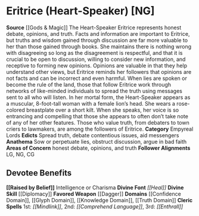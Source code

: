 ﻿---
ability:
- Intelligence
- Charisma
ability_boost:
- Intelligence
- Charisma
alignment: NG
deity:
- '[[DATABASE/deity/Eritrice|Eritrice]]'
deity_category: Empyreal Lords
divine_font: Heal
domain:
- '[[DATABASE/domain/Confidence Domain|Confidence]]'
- '[[DATABASE/domain/Glyph Domain|Glyph]]'
- '[[DATABASE/domain/Knowledge Domain|Knowledge]]'
- '[[DATABASE/domain/Truth Domain|Truth]]'
favored_weapon: '[[DATABASE/weapon/Dagger|Dagger]]'
follower_alignment:
- LG
- NG
- CG
id: '118'
name: Eritrice
rarity: Common
skill:
- '[[DATABASE/skill/Diplomacy|Diplomacy]]'
source: '[[DATABASE/source/Gods & Magic|Gods & Magic]]'
trait: null
type: Deity

---
# Eritrice (Heart-Speaker) [NG]

**Source** [[Gods & Magic]] 
The Heart-Speaker Eritrice represents honest debate, opinions, and truth. Facts and information are important to Eritrice, but truths and wisdom gained through discussion are far more valuable to her than those gained through books. She maintains there is nothing wrong with disagreeing so long as the disagreement is respectful, and that it is crucial to be open to discussion, willing to consider new information, and receptive to forming new opinions. Opinions are valuable in that they help understand other views, but Eritrice reminds her followers that opinions are not facts and can be incorrect and even harmful. When lies are spoken or become the rule of the land, those that follow Eritrice work through networks of like-minded individuals to spread the truth using messages sent to all who will listen.
 In her mortal form, the Heart-Speaker appears as a muscular, 8-foot-tall woman with a female lion’s head. She wears a rose-colored breastplate over a short kilt. When she speaks, her voice is so entrancing and compelling that those she appears to often don’t take note of any of her other features. Those who value truth, from debaters to town criers to lawmakers, are among the followers of Eritrice.
**Category** Empyreal Lords
**Edicts** Spread truth, debate contentious issues, aid messengers 
**Anathema** Sow or perpetuate lies, obstruct discussion, argue in bad faith
**Areas of Concern** honest debate, opinions, and truth
**Follower Alignments** LG, NG, CG

## Devotee Benefits

**[[Raised by Belief]]** Intelligence or Charisma
**Divine Font** _[[Heal]]_
**Divine Skill** [[Diplomacy]]
**Favored Weapon** [[Dagger]]
**Domains** [[Confidence Domain]], [[Glyph Domain]], [[Knowledge Domain]], [[Truth Domain]]
**Cleric Spells** 1st: _[[Mindlink]]_, 2nd: _[[Comprehend Language]]_, 3rd: _[[Enthrall]]_